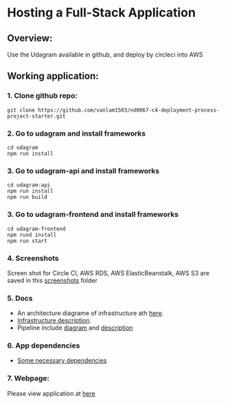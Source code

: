 # Hosting a Full-Stack Application

## Overview:
Use the Udagram available in github, and deploy by circleci into AWS 

## Working application:
### 1. Clone github repo:
```
git clone https://github.com/vanlam1503/nd0067-c4-deployment-process-project-starter.git
```
### 2. Go to udagram and install frameworks
```
cd udagram
npm run install
```
### 3. Go to udagram-api and install frameworks

```
cd udagram-api
npm run install
npm run build
```
### 3. Go to udagram-frontend and install frameworks

```
cd udagram-frontend
npm rund install
npm run start
```

### 4. Screenshots
Screen shot for Circle CI, AWS RDS, AWS ElasticBeanstalk, AWS S3 are saved in this [screenshots](./screenshots) folder

### 5. Docs
- An architecture diagrame of infrastructure ath [here](./docs/architecture_diagram.png). 
- [Infrastructure description](./docs/infrastructure_description.md).
- Pipeline include [diagram](./docs/pipeline_diagram.png) and [description](./docs/pipeline_description.md)

### 6. App dependencies
- [Some necessary dependencies](./docs/application_dependencies.md)

### 7. Webpage:
Please view application at [here](http://mybucket974410881372.s3-website-us-east-1.amazonaws.com/home)

## 